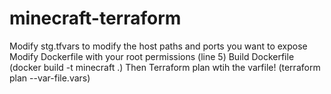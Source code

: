 # minecraft-terraform

 Modify stg.tfvars to modify the host paths and ports you want to expose
 Modify Dockerfile with your root permissions (line 5)
 Build Dockerfile (docker build -t minecraft .)
 Then Terraform plan wtih the varfile! (terraform plan --var-file.vars)
